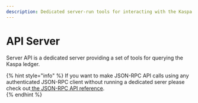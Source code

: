 ```yaml
---
description: Dedicated server-run tools for interacting with the Kaspa network
---
```


# API Server

Server API is a dedicated server providing a set of tools for querying the Kaspa ledger.

{% hint style="info" %}
If you want to make JSON-RPC API calls using any authenticated JSON-RPC client without running a dedicated serer please check out[ the JSON-RPC API reference](../rpc-api-ref/).  
{% endhint %}

## 





